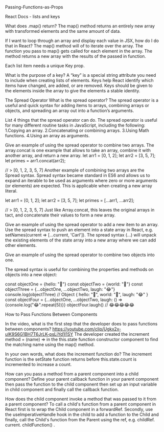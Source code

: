 Passing-Functions-as-Props

React Docs - lists and keys

What does .map() return? The map() method returns an entirely new array with transformed elements and the same amount of data.

If I want to loop through an array and display each value in JSX, how do I do that in React? The map() method will of to iterate over the array. The function you pass to map() gets called for each element in the array. The method returns a new array with the results of the passed in function.

Each list item needs a unique Key prop.

What is the purpose of a key? A “key” is a special string attribute you need to include when creating lists of elements. Keys help React identify which items have changed, are added, or are removed. Keys should be given to the elements inside the array to give the elements a stable identity.

The Spread Operator
What is the spread operator? The spread operator is a useful and quick syntax for adding items to arrays, combining arrays or objects, and spreading an array out into a function’s arguments.

List 4 things that the spread operator can do. The spread operator is useful for many different routine tasks in JavaScript, including the following: 1.Copying an array. 2.Concatenating or combining arrays. 3.Using Math functions. 4.Using an array as arguments.

Give an example of using the spread operator to combine two arrays. The array.concat is one example that allows to take an array, combine it with another array, and return a new array. let arr1 = [0, 1, 2]; let arr2 = [3, 5, 7]; let primes = arr1.concat(arr2);

// > [0, 1, 2, 3, 5, 7] Another example of combining two arrays are the Spread syntax. Spread syntax became standard in ES6 and allows us to expand an iterable to be used as arguments where zero or more arguments (or elements) are expected. This is applicable when creating a new array literal.

let arr1 = [0, 1, 2]; let arr2 = [3, 5, 7]; let primes = [...arr1, ...arr2];

// > [0, 1, 2, 3, 5, 7] Just like Array.concat, this leaves the original arrays in tact, and concatenate their values to form a new array.

Give an example of using the spread operator to add a new item to an array. Use the spread syntax to push an element into a state array in React, e.g. setNames(current => [...current, 'Carl']). The spread syntax (...) will unpack the existing elements of the state array into a new array where we can add other elements.

Give an example of using the spread operator to combine two objects into one.

The spread syntax is useful for combining the properties and methods on objects into a new object:

const objectOne = {hello: "🤪"} const objectTwo = {world: "🐻"} const objectThree = {...objectOne, ...objectTwo, laugh: "😂"} console.log(objectThree) // Object { hello: "🤪", world: "🐻", laugh: "😂" } const objectFour = {...objectOne, ...objectTwo, laugh: () => {console.log("😂".repeat(5))}} objectFour.laugh() // 😂😂😂😂😂

How to Pass Functions Between Components

In the video, what is the first step that the developer does to pass functions between components?
https://youtube.com/clip/Ugkx2x-uIK9S6G1BH7T6JrLK-psLiYd1l1SY
The developer created the increment method = (name) => in the this.state function constructor component to find the matching name using the map() method.

In your own words, what does the increment function do?
The increment function is the setState function returns before this.state.count is incremented to increase a count. 

How can you pass a method from a parent component into a child component?
Define your parent callback function in your parent component then pass the function to the child component then set up an input variable in child component and finally call the callback function.


How does the child component invoke a method that was passed to it from a parent component?
To call a child's function from a parent component in React first is to wrap the Child component in a forwardRef. Secondly, use the useImperativeHandle hook in the child to add a function to the Child and finally, call the Child's function from the Parent using the ref, e.g. childRef. current. childFunction() .